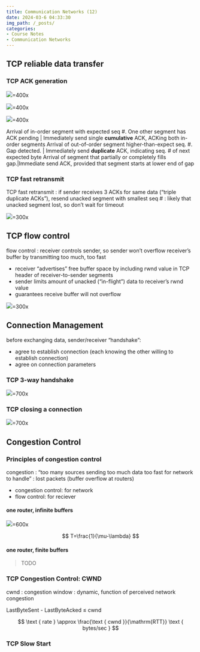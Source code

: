 ```yaml
---
title: Communication Networks (12)
date: 2024-03-6 04:33:30
img_path: /_posts/
categories:
- Course Notes
- Communication Networks
---
```


## TCP reliable data transfer

### TCP ACK generation

![](../img/post/communication-networks-11.png)=400x

![](../img/post/communication-networks-11-1.png)=400x

![](../img/post/communication-networks-11-2.png)=400x

Arrival of in-order segment with expected seq #. One other segment has ACK pending | Immediately send single **cumulative** ACK, ACKing both in-order segments
Arrival of out-of-order segment higher-than-expect seq. #. Gap detected. | Immediately send **duplicate** ACK, indicating seq. # of next expected byte
Arrival of segment that partially or completely fills gap.|Immediate send ACK, provided that segment starts at lower end of gap
  
### TCP fast retransmit

TCP fast retransmit
: if sender receives 3 ACKs for same data (“triple duplicate ACKs”), resend unacked segment with smallest seq #
: likely that unacked segment lost, so don’t wait for timeout

![](../img/post/communication-networks-11-3.png)=300x

## TCP flow control

flow control
: receiver controls sender, so sender won’t overflow receiver’s buffer by transmitting too much, too fast

- receiver “advertises” free buffer space by including rwnd value in TCP header of receiver-to-sender segments
- sender limits amount of unacked (“in-flight”) data to receiver’s rwnd value
- guarantees receive buffer will not overflow

![](../img/post/communication-networks-11-4.png)=300x

## Connection Management

before exchanging data, sender/receiver “handshake”:

- agree to establish connection (each knowing the other willing to establish connection)
- agree on connection parameters

### TCP 3-way handshake

![](../img/post/communication-networks-11-5.png)=700x

### TCP closing a connection

![](../img/post/communication-networks-11-6.png)=700x

## Congestion Control

### Principles of congestion control

congestion
: “too many sources sending too much data too fast for network to handle”
: lost packets (buffer overflow at routers)

- congestion control: for network
- flow control: for reciever

#### one router, **infinite** buffers

![](../img/post/communication-networks-12.png)=600x

$$
T=\frac{1}{\mu-\lambda}
$$

#### one router, **finite** buffers

> TODO

### TCP Congestion Control: CWND

cwnd
: congestion window
: dynamic, function of perceived network congestion

LastByteSent - LastByteAcked $\le$ cwnd

$$
\text { rate } \approx \frac{\text { cwnd }}{\mathrm{RTT}} \text { bytes/sec }
$$

### TCP Slow Start
